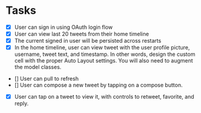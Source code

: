 # Tasks
- [x] User can sign in using OAuth login flow
- [x] User can view last 20 tweets from their home timeline
- [x] The current signed in user will be persisted across restarts
- [x] In the home timeline, user can view tweet with the user profile picture, username, tweet text, and timestamp. In other words, design the custom cell with the proper Auto Layout settings. You will also need to augment the model classes.
- [] User can pull to refresh
- [] User can compose a new tweet by tapping on a compose button.
- [x] User can tap on a tweet to view it, with controls to retweet, favorite, and reply.
